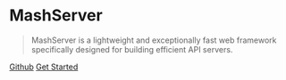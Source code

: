 # MashServer

> MashServer is a lightweight and exceptionally fast web framework specifically designed for building efficient API servers.

[Github](https://github.com/mash3div/mash-server)
[Get Started](#main)

